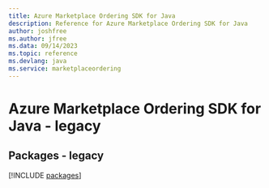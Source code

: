 ```yaml
---
title: Azure Marketplace Ordering SDK for Java
description: Reference for Azure Marketplace Ordering SDK for Java
author: joshfree
ms.author: jfree
ms.data: 09/14/2023
ms.topic: reference
ms.devlang: java
ms.service: marketplaceordering
---
```

# Azure Marketplace Ordering SDK for Java - legacy
## Packages - legacy
[!INCLUDE [packages](marketplace-ordering-index.md)]